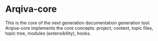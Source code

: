 # Arqiva-core
This is the core of the next generation documentation generation tool.
Arqiva-core implements the core concepts: project, context, topic files, topic tree, modules (extensibility), hooks.
